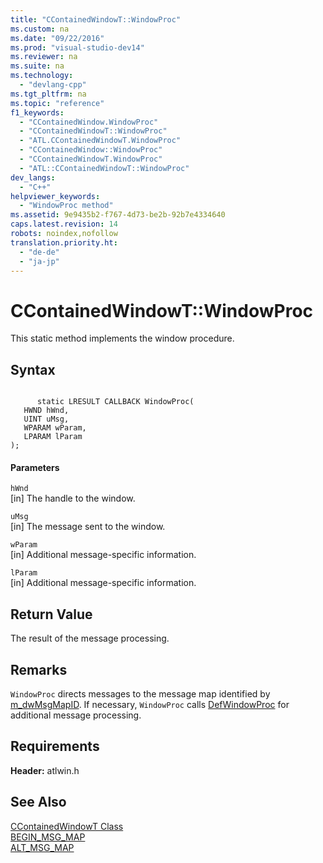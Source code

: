 ```yaml
---
title: "CContainedWindowT::WindowProc"
ms.custom: na
ms.date: "09/22/2016"
ms.prod: "visual-studio-dev14"
ms.reviewer: na
ms.suite: na
ms.technology: 
  - "devlang-cpp"
ms.tgt_pltfrm: na
ms.topic: "reference"
f1_keywords: 
  - "CContainedWindow.WindowProc"
  - "CContainedWindowT::WindowProc"
  - "ATL.CContainedWindowT.WindowProc"
  - "CContainedWindow::WindowProc"
  - "CContainedWindowT.WindowProc"
  - "ATL::CContainedWindowT::WindowProc"
dev_langs: 
  - "C++"
helpviewer_keywords: 
  - "WindowProc method"
ms.assetid: 9e9435b2-f767-4d73-be2b-92b7e4334640
caps.latest.revision: 14
robots: noindex,nofollow
translation.priority.ht: 
  - "de-de"
  - "ja-jp"
---
```

# CContainedWindowT::WindowProc
This static method implements the window procedure.  
  
## Syntax  
  
```  
  
      static LRESULT CALLBACK WindowProc(  
   HWND hWnd,  
   UINT uMsg,  
   WPARAM wParam,  
   LPARAM lParam   
);  
```  
  
#### Parameters  
 `hWnd`  
 [in] The handle to the window.  
  
 `uMsg`  
 [in] The message sent to the window.  
  
 `wParam`  
 [in] Additional message-specific information.  
  
 `lParam`  
 [in] Additional message-specific information.  
  
## Return Value  
 The result of the message processing.  
  
## Remarks  
 `WindowProc` directs messages to the message map identified by [m_dwMsgMapID](../vs140/ccontainedwindowt--m_dwmsgmapid.md). If necessary, `WindowProc` calls [DefWindowProc](../vs140/ccontainedwindowt--defwindowproc.md) for additional message processing.  
  
## Requirements  
 **Header:** atlwin.h  
  
## See Also  
 [CContainedWindowT Class](../vs140/ccontainedwindowt-class.md)   
 [BEGIN_MSG_MAP](../vs140/begin_msg_map.md)   
 [ALT_MSG_MAP](../vs140/alt_msg_map.md)